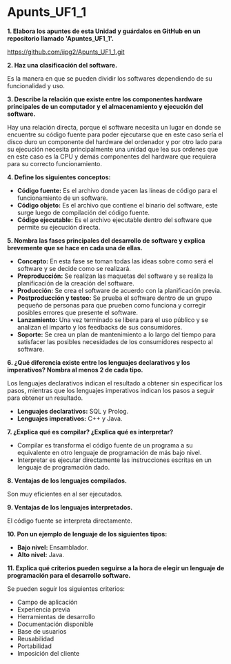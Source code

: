# Apunts_UF1_1

**1. Elabora los apuntes de esta Unidad y guárdalos en GitHub en un repositorio llamado 'Apuntes_UF1_1'.**  

https://github.com/iipg2/Apunts_UF1_1.git  

**2. Haz una clasificación del software.**  

Es la manera en que se pueden dividir los softwares dependiendo de su funcionalidad y uso.  

**3. Describe la relación que existe entre los componentes hardware principales de un computador y el almacenamiento y ejecución del software.**  

Hay una relación directa, porque el software necesita un lugar en donde se encuentre su código fuente para poder ejecutarse que en este caso sería el disco duro un componente del hardware del ordenador y por otro lado para su ejecución necesita principalmente una unidad que lea sus ordenes que en este caso es la CPU y demás componentes del hardware que requiera para su correcto funcionamiento.  

**4. Define los siguientes conceptos:**  

+ **Código fuente:** Es el archivo donde yacen las líneas de código para el funcionamiento de un software.
+ **Código objeto:** Es el archivo que contiene el binario del software, este surge luego de compilación del código fuente.
+ **Código ejecutable:** Es el archivo ejecutable dentro del software que permite su ejecución directa.  

**5. Nombra las fases principales del desarrollo de software y explica brevemente que se hace en cada una de ellas.**  

+ **Concepto:** En esta fase se toman todas las ideas sobre como será el software y se decide como se realizará.
+ **Preproducción:** Se realizan las maquetas del software y se realiza la planificación de la creación del software.
+ **Producción:** Se crea el software de acuerdo con la planificación previa.
+ **Postproducción y testeo:** Se prueba el software dentro de un grupo pequeño de personas para que prueben como funciona y corregir posibles errores que presente el software.
+ **Lanzamiento:** Una vez terminado se libera para el uso público y se analizan el imparto y los feedbacks de sus consumidores.
+ **Soporte:** Se crea un plan de mantenimiento a lo largo del tiempo para satisfacer las posibles necesidades de los consumidores respecto al software.  

**6. ¿Qué diferencia existe entre los lenguajes declarativos y los imperativos? Nombra al menos 2 de cada tipo.**

Los lenguajes declarativos indican el resultado a obtener sin especificar los pasos, mientras que los lenguajes imperativos indican los pasos a seguir para obtener un resultado.
+ **Lenguajes declarativos:** SQL y Prolog.
+ **Lenguajes imperativos:**  C++ y Java.

**7. ¿Explica qué es compilar? ¿Explica qué es interpretar?**

+ Compilar es transforma el código fuente de un programa a su equivalente en otro lenguaje de programación de más bajo nivel.
+ Interpretar es ejecutar directamente las instrucciones escritas en un lenguaje de programación dado.

**8. Ventajas de los lenguajes compilados.**

Son muy eficientes en al ser ejecutados. 

**9. Ventajas de los lenguajes interpretados.**

El código fuente se interpreta directamente. 

**10. Pon un ejemplo de lenguaje de los siguientes tipos:**

+ **Bajo nivel:** Ensamblador.
+ **Alto nivel:** Java.

**11. Explica qué criterios pueden seguirse a la hora de elegir un lenguaje de programación para el desarrollo software.**

Se pueden seguir los siguientes criterios:
+ Campo de aplicación
+ Experiencia previa
+ Herramientas de desarrollo
+ Documentación disponible
+ Base de usuarios
+ Reusabilidad
+ Portabilidad
+ Imposición del cliente
